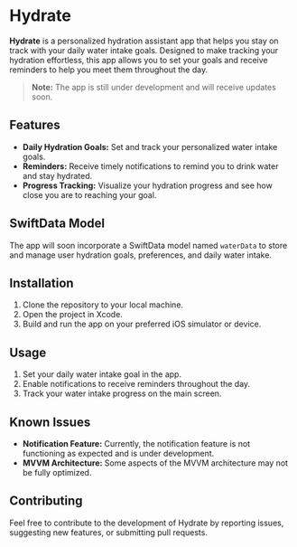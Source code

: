 # Hydrate

**Hydrate** is a personalized hydration assistant app that helps you stay on track with your daily water intake goals. Designed to make tracking your hydration effortless, this app allows you to set your goals and receive reminders to help you meet them throughout the day.

> **Note:** The app is still under development and will receive updates soon.

## Features

- **Daily Hydration Goals:** Set and track your personalized water intake goals.
- **Reminders:** Receive timely notifications to remind you to drink water and stay hydrated.
- **Progress Tracking:** Visualize your hydration progress and see how close you are to reaching your goal.

## SwiftData Model

The app will soon incorporate a SwiftData model named `waterData` to store and manage user hydration goals, preferences, and daily water intake. 

## Installation

1. Clone the repository to your local machine.
2. Open the project in Xcode.
3. Build and run the app on your preferred iOS simulator or device.

## Usage

1. Set your daily water intake goal in the app.
2. Enable notifications to receive reminders throughout the day.
3. Track your water intake progress on the main screen.

## Known Issues

- **Notification Feature:** Currently, the notification feature is not functioning as expected and is under development.
- **MVVM Architecture:** Some aspects of the MVVM architecture may not be fully optimized.

## Contributing

Feel free to contribute to the development of Hydrate by reporting issues, suggesting new features, or submitting pull requests.
